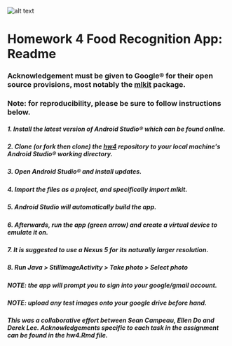 ![alt text](https://previews.123rf.com/images/bdcollins/bdcollins1408/bdcollins140800228/30927502-random-foods-collage-isolated-over-white.jpg)

# Homework 4 Food Recognition App: Readme

### Acknowledgement must be given to Google® for their open source provisions, most notably the [mlkit](https://github.com/firebase/quickstart-android) package.

### Note: for reproducibility, please be sure to follow instructions below.

##### 1. Install the latest version of Android Studio® which can be found online.

##### 2. Clone (or fork then clone) the [hw4](https://github.com/seancampeau/hw4) repository to your local machine's Android Studio® working directory.

##### 3. Open Android Studio® and install updates.

##### 4. Import the files as a project, and specifically import mlkit.

##### 5. Android Studio will automatically build the app.

##### 6. Afterwards, run the app (green arrow) and create a virtual device to emulate it on.

##### 7. It is suggested to use a Nexus 5 for its naturally larger resolution.

##### 8. Run Java > StillImageActivity > Take photo > Select photo

##### NOTE: the app will prompt you to sign into your google/gmail account.
##### NOTE: upload any test images onto your google drive before hand.






##### This was a collaborative effort between Sean Campeau, Ellen Do and Derek Lee. Acknowledgements specific to each task in the assignment can be found in the hw4.Rmd file.
